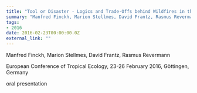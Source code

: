 ```yaml
---
title: "Tool or Disaster - Logics and Trade-Offs behind Wildfires in the Okavango Basin"
summary: "Manfred Finckh, Marion Stellmes, David Frantz, Rasmus Revermann @ European Conference of Tropical Ecology, 23-26 February  2016, Göttingen, Germany"
tags:
- 2016
date: 2016-02-23T00:00:00.0Z
external_link: ""
---
```


Manfred Finckh, Marion Stellmes, David Frantz, Rasmus Revermann


European Conference of Tropical Ecology, 23-26 February  2016, Göttingen, Germany


oral presentation 
